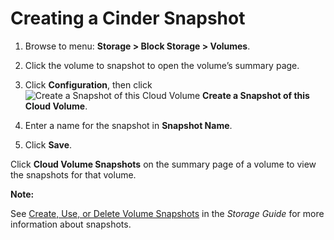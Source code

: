 # Creating a Cinder Snapshot

1. Browse to menu: **Storage > Block Storage > Volumes**.

2. Click the volume to snapshot to open the volume’s summary page.

3. Click **Configuration**, then click
   ![Create a Snapshot of this Cloud Volume](../images/volume-icon.png) **Create a Snapshot of this Cloud Volume**.

4. Enter a name for the snapshot in **Snapshot Name**.

5. Click **Save**.

Click **Cloud Volume Snapshots** on the summary page of a volume to view the snapshots for that volume.

**Note:**

See [Create, Use, or Delete Volume Snapshots](https://access.redhat.com/documentation/en-us/red_hat_openstack_platform/11/html-single/storage_guide/#section-create-clone-delete-vol-snapshots)
in the *Storage Guide* for more information about snapshots.
